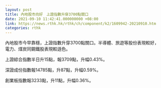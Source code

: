 ```yaml
---
layout: post
title: 內地股市向好　上證指數升穿3700點關口
date: 2021-09-10 11:42:41.000000000 +08:00
link: https://news.rthk.hk/rthk/ch/component/k2/1609942-20210910.htm
categories: rthk
---
```


內地股市今早靠穩，上證指數升穿3700點關口。半導體、旅遊等股份表現較好，電力、煤炭同鋼鐵股表現較遜色。

上證綜合指數半日升15點，報3709點，升幅0.43%。

深證成份指數報14785點，升87點，升幅0.59%。

創業板指數報3233點，升11點，升幅0.36%。
